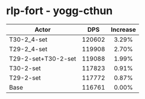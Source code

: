 # rlp-fort - yogg-cthun
| Actor | DPS | Increase |
|---|:---:|:---:|
|T30-2_4-set|120602|3.29%|
|T29-2_4-set|119908|2.70%|
|T29-2-set+T30-2-set|119088|1.99%|
|T30-2-set|117823|0.91%|
|T29-2-set|117772|0.87%|
|Base|116761|0.00%|
